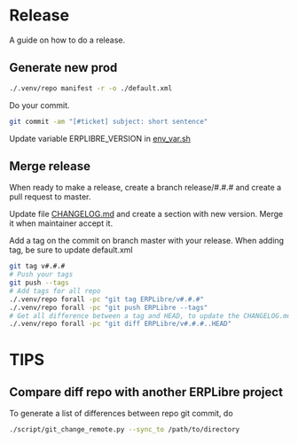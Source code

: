 # Release
A guide on how to do a release.

## Generate new prod
```bash
./.venv/repo manifest -r -o ./default.xml
```
Do your commit.
```bash
git commit -am "[#ticket] subject: short sentence"
```

Update variable ERPLIBRE_VERSION in [env_var.sh](../env_var.sh)

## Merge release
When ready to make a release, create a branch release/#.#.# and create a pull request to master.

Update file [CHANGELOG.md](../CHANGELOG.md) and create a section with new version.
Merge it when maintainer accept it.

Add a tag on the commit on branch master with your release. When adding tag, be sure to update default.xml
```bash
git tag v#.#.#
# Push your tags
git push --tags
# Add tags for all repo
./.venv/repo forall -pc "git tag ERPLibre/v#.#.#"
./.venv/repo forall -pc "git push ERPLibre --tags"
# Get all difference between a tag and HEAD, to update the CHANGELOG.md
./.venv/repo forall -pc "git diff ERPLibre/v#.#.#..HEAD"
```

# TIPS
## Compare diff repo with another ERPLibre project
To generate a list of differences between repo git commit, do
```bash
./script/git_change_remote.py --sync_to /path/to/directory
```